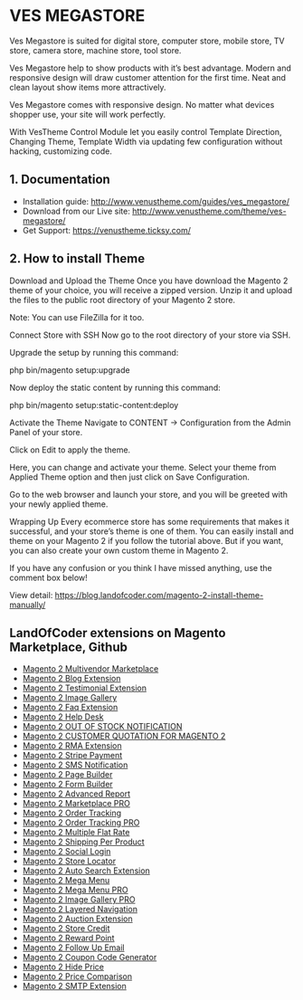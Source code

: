 # VES MEGASTORE

Ves Megastore is suited for digital store, computer store, mobile store, TV store, camera store, machine store, tool store.

Ves Megastore help to show products with it’s best advantage. Modern and responsive design will draw customer attention for the first time. Neat and clean layout show items more attractively.

Ves Megastore comes with responsive design. No matter what devices shopper use, your site will work perfectly.

With VesTheme Control Module let you easily control Template Direction, Changing Theme, Template Width via updating few configuration without hacking, customizing code.

## 1. Documentation

- Installation guide: http://www.venustheme.com/guides/ves_megastore/
- Download from our Live site: http://www.venustheme.com/theme/ves-megastore/
- Get Support: https://venustheme.ticksy.com/


## 2. How to install Theme

Download and Upload the Theme
Once you have download the Magento 2 theme of your choice, you will receive a zipped version. Unzip it and upload the files to the public root directory of your Magento 2 store.

Note: You can use FileZilla for it too.

Connect Store with SSH
Now go to the root directory of your store via SSH.

Upgrade the setup by running this command:

php bin/magento setup:upgrade

Now deploy the static content by running this command:

php bin/magento setup:static-content:deploy

Activate the Theme
Navigate to CONTENT → Configuration from the Admin Panel of your store.

Click on Edit to apply the theme.

Here, you can change and activate your theme. Select your theme from Applied Theme option and then just click on Save Configuration.

Go to the web browser and launch your store, and you will be greeted with your newly applied theme.

Wrapping Up
Every ecommerce store has some requirements that makes it successful, and your store’s theme is one of them. You can easily install and theme on your Magento 2 if you follow the tutorial above. But if you want, you can also create your own custom theme in Magento 2.

If you have any confusion or you think I have missed anything, use the comment box below!

View detail: https://blog.landofcoder.com/magento-2-install-theme-manually/



## LandOfCoder extensions on Magento Marketplace, Github
- [Magento 2 Multivendor Marketplace](https://landofcoder.com/magento-2-marketplace-extension.html/)
- [Magento 2 Blog Extension](https://landofcoder.com/magento-2-blog-extension.html/)
- [Magento 2 Testimonial Extension](https://landofcoder.com/testimonial-extension-for-magento2.html/)
- [Magento 2 Image Gallery](https://landofcoder.com/magento-2-image-gallery.html/)
- [Magento 2 Faq Extension](https://landofcoder.com/faq-extension-for-magento2.html/)
- [Magento 2 Help Desk](https://landofcoder.com/magento-2-help-desk-extension.html)
- [Magento 2 OUT OF STOCK NOTIFICATION](https://landofcoder.com/magento-2-out-of-stock-notification.html/)
- [Magento 2 CUSTOMER QUOTATION FOR MAGENTO 2](https://landofcoder.com/magento-2-quote-extension.html/)
- [Magento 2 RMA Extension](https://landofcoder.com/magento-2-rma-extension.html/)
- [Magento 2 Stripe Payment](https://landofcoder.com/magento-2-stripe-payment-pro.html/)
- [Magento 2 SMS Notification](https://landofcoder.com/magento-2-sms-notification-extension.html/)
- [Magento 2 Page Builder](https://landofcoder.com/magento-2-page-builder.html/)
- [Magento 2 Form Builder](https://landofcoder.com/magento-2-form-builder.html/)
- [Magento 2 Advanced Report](https://landofcoder.com/magento-2-advanced-reports.html/)
- [Magento 2 Marketplace PRO](https://landofcoder.com/magento-2-marketplace-pro.html/)
- [Magento 2 Order Tracking](https://landofcoder.com/magento-2-order-tracking-extension.html/)
- [Magento 2 Order Tracking PRO](https://landofcoder.com/magento-2-order-tracking-pro-extension.html/)
- [Magento 2 Multiple Flat Rate](https://landofcoder.com/magento-2-multiple-flat-rate-shipping.html/)
- [Magento 2 Shipping Per Product](https://landofcoder.com/magento-2-shipping-per-product.html/)
- [Magento 2 Social Login](https://landofcoder.com/magento-2-social-login.html/)
- [Magento 2 Store Locator](https://landofcoder.com/magento-2-store-locator.html/)
- [Magento 2 Auto Search Extension](https://landofcoder.com/magento-2-search.html/)
- [Magento 2 Mega Menu](https://landofcoder.com/magento-2-mega-menu.html/)
- [Magento 2 Mega Menu PRO](https://landofcoder.com/magento-2-mega-menu-pro.html)
- [Magento 2 Image Gallery PRO](https://landofcoder.com/magento-2-image-gallery-pro.html/)
- [Magento 2 Layered Navigation](https://landofcoder.com/magento-2-layered-navigation.html/)
- [Magento 2 Auction Extension](https://landofcoder.com/magento-2-auction-extension.html/)
- [Magento 2 Store Credit](https://landofcoder.com/magento-2-store-credit.html/)
- [Magento 2 Reward Point](https://landofcoder.com/magento-2-reward-points.html/)
- [Magento 2 Follow Up Email](https://landofcoder.com/magento-2-follow-up-email.html/)
- [Magento 2 Coupon Code Generator](https://landofcoder.com/magento-2-coupon-extension.html/)
- [Magento 2 Hide Price](https://landofcoder.com/magento-2-hide-price.html/)
- [Magento 2 Price Comparison](https://landofcoder.com/magento-2-price-comparison.html/)
- [Magento 2 SMTP Extension](https://landofcoder.com/magento-2-smtp-extension.html)
